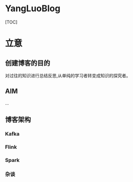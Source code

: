 # YangLuoBlog
[TOC]
# 立意
## 创建博客的目的
对过往的知识进行总结反思,从单纯的学习者转变成知识的探究者。
## AIM
...

## 博客架构
### Kafka
### Flink
### Spark
### 杂谈
